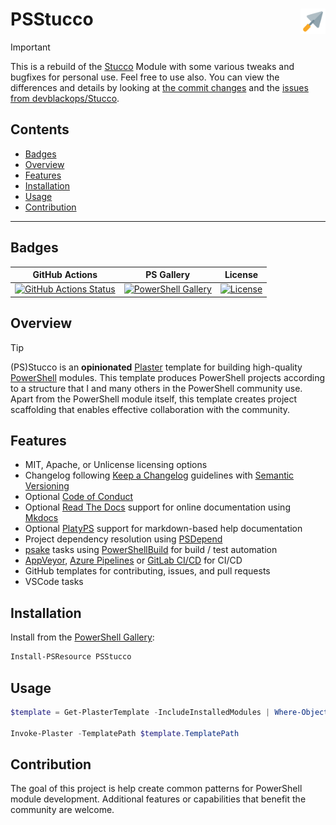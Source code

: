 # PSStucco <img src="./media/trowel.png" alt="Trowel"  height="8%" width="8%" style="float:right" align="right">

> [!IMPORTANT]  
> This is a rebuild of the [Stucco](https://github.com/devblackops/Stucco) Module with some various tweaks and bugfixes for personal use.
> Feel free to use also. You can view the differences and details by looking at [the commit changes](https://github.com/devblackops/Stucco/compare/main...jimbrig:PSStucco:main) and the [issues from devblackops/Stucco](https://github.com/devblackops/Stucco/issues).

## Contents

- [Badges](#badges)
- [Overview](#overview)
- [Features](#features)
- [Installation](#installation)
- [Usage](#usage)
- [Contribution](#contribution)

***

## Badges

| GitHub Actions |  PS Gallery | License |
|----------------|-------------|---------|
[![GitHub Actions Status][github-actions-badge]][github-actions-build] | [![PowerShell Gallery][psgallery-badge]][psgallery] | [![License][license-badge]][license]


## Overview

> [!TIP]
> (PS)Stucco is an **opinionated** [Plaster](https://github.com/PowerShellOrg/Plaster) template for building high-quality [PowerShell](https://github.com/PowerShell/PowerShell) modules.
> This template produces PowerShell projects according to a structure that I and many others in the PowerShell community use.
> Apart from the PowerShell module itself, this template creates project scaffolding that enables effective collaboration with the community.


## Features

- MIT, Apache, or Unlicense licensing options
- Changelog following [Keep a Changelog](http://keepachangelog.com/) guidelines with [Semantic Versioning](http://semver.org/)
- Optional [Code of Conduct](http://contributor-covenant.org)
- Optional [Read The Docs](https://readthedocs.org/) support for online documentation using [Mkdocs](https://www.mkdocs.org/)
- Optional [PlatyPS](https://github.com/PowerShell/platyPS) support for markdown-based help documentation
- Project dependency resolution using [PSDepend](https://github.com/RamblingCookieMonster/PSDepend)
- [psake](https://github.com/psake/psake) tasks using [PowerShellBuild](https://github.com/psake/PowerShellBuild) for build / test automation
- [AppVeyor](https://www.appveyor.com/), [Azure Pipelines](https://azure.microsoft.com/en-us/services/devops/pipelines/) or [GitLab CI/CD](https://docs.gitlab.com/ee/ci/) for CI/CD
- GitHub templates for contributing, issues, and pull requests
- VSCode tasks

## Installation

Install from the [PowerShell Gallery]():

```powershell
Install-PSResource PSStucco
```

## Usage

```powershell
$template = Get-PlasterTemplate -IncludeInstalledModules | Where-Object TemplatePath -Match 'Stucco'

Invoke-Plaster -TemplatePath $template.TemplatePath
```

## Contribution

The goal of this project is help create common patterns for PowerShell module development.
Additional features or capabilities that benefit the community are welcome.

[github-actions-badge]: https://github.com/devblackops/stucco/workflows/CI/badge.svg
[github-actions-build]: https://github.com/devblackops/stucco/actions
[psgallery-badge]: https://img.shields.io/powershellgallery/dt/stucco.svg
[psgallery]: https://www.powershellgallery.com/packages/stucco
[license-badge]: https://img.shields.io/github/license/devblackops/stucco.svg
[license]: https://www.powershellgallery.com/packages/stucco
